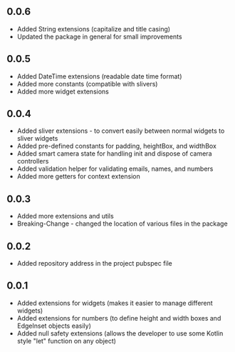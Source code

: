 ## 0.0.6
* Added String extensions (capitalize and title casing)
* Updated the package in general for small improvements

## 0.0.5
* Added DateTime extensions (readable date time format)
* Added more constants (compatible with slivers)
* Added more widget extensions

## 0.0.4
* Added sliver extensions - to convert easily between normal widgets to sliver widgets
* Added pre-defined constants for padding, heightBox, and widthBox
* Added smart camera state for handling init and dispose of camera controllers
* Added validation helper for validating emails, names, and numbers
* Added more getters for context extension

## 0.0.3
* Added more extensions and utils
* Breaking-Change - changed the location of various files in the package 

## 0.0.2
* Added repository address in the project pubspec file

## 0.0.1
* Added extensions for widgets (makes it easier to manage different widgets)
* Added extensions for numbers (to define height and width boxes and EdgeInset objects easily)
* Added null safety extensions (allows the developer to use some Kotlin style "let" function on any object)
